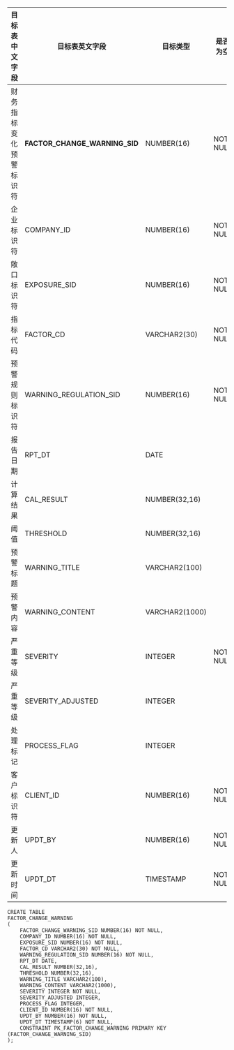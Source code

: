 <!--sec data-title="财务指标变化预警表" data-id="section0" data-show=true ces-->

| 目标表中文字段     | 目标表英文字段                       | 目标类型           | 是否为空     | 主键                                       |
| ----------- | ----------------------------- | -------------- | -------- | ---------------------------------------- |
| 财务指标变化预警标识符 | **FACTOR_CHANGE_WARNING_SID** | NUMBER(16)     | NOT NULL | PK  SEQ_FACTOR_CHANGE_WARNING            |
| 企业标识符       | COMPANY_ID                    | NUMBER(16)     | NOT NULL |                                          |
| 敞口标识符       | EXPOSURE_SID                  | NUMBER(16)     | NOT NULL |                                          |
| 指标代码        | FACTOR_CD                     | VARCHAR2(30)   | NOT NULL |                                          |
| 预警规则标识符     | WARNING_REGULATION_SID        | NUMBER(16)     | NOT NULL |                                          |
| 报告日期        | RPT_DT                        | DATE           |          |                                          |
| 计算结果        | CAL_RESULT                    | NUMBER(32,16)  |          | 通过计算公式计算得到的值                             |
| 阈值          | THRESHOLD                     | NUMBER(32,16)  |          |                                          |
| 预警标题        | WARNING_TITLE                 | VARCHAR2(100)  |          |                                          |
| 预警内容        | WARNING_CONTENT               | VARCHAR2(1000) |          |                                          |
| 严重等级        | SEVERITY                      | INTEGER        | NOT NULL | 3 高； 2中； 1低   select   constant_cd, constant_nm from lkp_numbcode where constant_type = 47 |
| 严重等级        | SEVERITY_ADJUSTED             | INTEGER        |          | 3 高； 2中； 1低   select   constant_cd, constant_nm from lkp_numbcode where constant_type = 47 |
| 处理标记        | PROCESS_FLAG                  | INTEGER        |          | 1 已处理 0 未处理                              |
| 客户标识符       | CLIENT_ID                     | NUMBER(16)     | NOT NULL |                                          |
| 更新人         | UPDT_BY                       | NUMBER(16)     | NOT NULL |                                          |
| 更新时间        | UPDT_DT                       | TIMESTAMP      | NOT NULL |                                          |

<!--endsec-->

<!--sec data-title="DDL" data-id="section1" data-show=true ces-->

    CREATE TABLE
    FACTOR_CHANGE_WARNING
    (
        FACTOR_CHANGE_WARNING_SID NUMBER(16) NOT NULL,
        COMPANY_ID NUMBER(16) NOT NULL,
        EXPOSURE_SID NUMBER(16) NOT NULL,
        FACTOR_CD VARCHAR2(30) NOT NULL,
        WARNING_REGULATION_SID NUMBER(16) NOT NULL,
        RPT_DT DATE,
        CAL_RESULT NUMBER(32,16),
        THRESHOLD NUMBER(32,16),
        WARNING_TITLE VARCHAR2(100),
        WARNING_CONTENT VARCHAR2(1000),
        SEVERITY INTEGER NOT NULL,
        SEVERITY_ADJUSTED INTEGER,
        PROCESS_FLAG INTEGER,
        CLIENT_ID NUMBER(16) NOT NULL,
        UPDT_BY NUMBER(16) NOT NULL,
        UPDT_DT TIMESTAMP(6) NOT NULL,
        CONSTRAINT PK_FACTOR_CHANGE_WARNING PRIMARY KEY (FACTOR_CHANGE_WARNING_SID)
    );

<!--endsec-->
